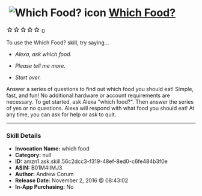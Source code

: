 # &nbsp;<img src="skill_icon" alt="Which Food? icon" width="36"> [Which Food?](http://alexa.amazon.com/#skills/amzn1.ask.skill.56c2dcc3-f319-48ef-8ed0-c6fe484b3f0e)
![0 stars](../../images/ic_star_border_black_18dp_1x.png)![0 stars](../../images/ic_star_border_black_18dp_1x.png)![0 stars](../../images/ic_star_border_black_18dp_1x.png)![0 stars](../../images/ic_star_border_black_18dp_1x.png)![0 stars](../../images/ic_star_border_black_18dp_1x.png) 0

To use the Which Food? skill, try saying...

* *Alexa, ask which food.*

* *Please tell me more.*

* *Start over.*

Answer a series of questions to find out which food you should eat!  Simple, fast, and fun!  No additional hardware or account requirements are necessary.
To get started, ask Alexa "which food?".  Then answer the series of yes or no questions.  Alexa will respond with what food you should eat!
At any time, you can ask for help or ask to quit.

***

### Skill Details

* **Invocation Name:** which food
* **Category:** null
* **ID:** amzn1.ask.skill.56c2dcc3-f319-48ef-8ed0-c6fe484b3f0e
* **ASIN:** B01M4IIMJ3
* **Author:** Andrew Corum
* **Release Date:** November 2, 2016 @ 08:43:02
* **In-App Purchasing:** No
